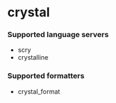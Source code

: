 # crystal

### Supported language servers

- scry
- crystalline

### Supported formatters

- crystal_format
